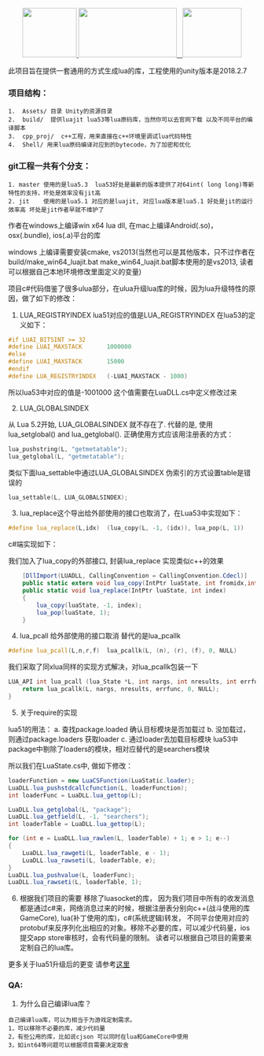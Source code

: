 <p align="center">
    <a href="https://www.lua.org/">
	    <img src="http://www.runoob.com/manual/lua53doc/logo.gif" width="110" height="100">
	</a>
	<a href="https://unity3d.com/cn/">
	    <img src="https://huailiang.github.io/img/unity.jpeg" width="200" height="100">
	</a>
    	<a href="https://huailiang.github.io/">
    	<img src="https://huailiang.github.io/img/avatar-Alex.jpg" width="120" height="100">
   	</a>
</p>

此项目旨在提供一套通用的方式生成lua的库，工程使用的unity版本是2018.2.7


### 项目结构：
```
1.  Assets/ 目录 Unity的资源目录
2.  build/  提供luajit lua53等lua原码库，当然你可以去官网下载 以及不同平台的编译脚本
3.  cpp_proj/  c++工程，用来直接在c++环境里调试lua代码特性 
4.  Shell/ 用来lua原码编译对应到的bytecode，为了加密和优化
```


### git工程一共有个分支：
```
1. master 使用的是lua5.3  lua53好处是最新的版本提供了对64int( long long)等新特性的支持，坏处是效率没有jit高
2. jit    使用的是lua5.1 对应的是luajit, 对应lua版本是lua5.1 好处是jit的运行效率高 坏处是jit作者早就不维护了
```


作者在windows上编译win x64 lua dll, 在mac上编译Android(.so)，osx(.bundle), ios(.a)平台的库

windows 上编译需要安装cmake, vs2013(当然也可以是其他版本，只不过作者在build/make_win64_luajit.bat make_win64_luajit.bat脚本使用的是vs2013, 读者可以根据自己本地环境修改里面定义的变量)


项目c#代码借鉴了很多ulua部分，在ulua升级lua库的时候，因为lua升级特性的原因，做了如下的修改：
1. LUA_REGISTRYINDEX  lua51对应的值是LUA_REGISTRYINDEX 在lua53的定义如下：
``` c++
#if LUAI_BITSINT >= 32
#define LUAI_MAXSTACK		1000000
#else
#define LUAI_MAXSTACK		15000
#endif
#define LUA_REGISTRYINDEX	(-LUAI_MAXSTACK - 1000)
```
所以lua53中对应的值是-1001000  这个值需要在LuaDLL.cs中定义修改过来

2. LUA_GLOBALSINDEX

从 Lua 5.2开始, LUA_GLOBALSINDEX 就不存在了. 代替的是, 使用lua_setglobal() and lua_getglobal(). 正确使用方式应该用注册表的方式：

```c++
lua_pushstring(L, "getmetatable");
lua_getglobal(L, "getmetatable"); 
```

类似下面lua_settable中通过LUA_GLOBALSINDEX 伪索引的方式设置table是错误的
```c++
lua_settable(L, LUA_GLOBALSINDEX);
```

3. lua_replace这个导出给外部使用的接口也取消了，在Lua53中实现如下：

```c++
#define lua_replace(L,idx)	(lua_copy(L, -1, (idx)), lua_pop(L, 1))
```

c#端实现如下：

我们加入了lua_copy的外部接口, 封装lua_replace 实现类似c++的效果

```csharp
    [DllImport(LUADLL, CallingConvention = CallingConvention.Cdecl)]
    public static extern void lua_copy(IntPtr luaState, int fromidx,int toidx);
    public static void lua_replace(IntPtr luaState, int index)
    {
        lua_copy(luaState, -1, index);
        lua_pop(luaState, 1);
    }
```

4. lua_pcall 给外部使用的接口取消 替代的是lua_pcallk

```c++
#define lua_pcall(L,n,r,f)	lua_pcallk(L, (n), (r), (f), 0, NULL)
```

我们采取了同xlua同样的实现方式解决，对lua_pcallk包装一下
```c++ 
LUA_API int lua_pcall (lua_State *L, int nargs, int nresults, int errfunc) {
	return lua_pcallk(L, nargs, nresults, errfunc, 0, NULL);
}
```

5. 关于require的实现

  lua51的用法：
 	a. 查找package.loaded 确认目标模块是否加载过
	b. 没加载过，则通过package.loaders 获取loader
	c. 通过loader去加载目标模块
  lua53中package中剔除了loaders的模块，相对应替代的是searchers模块

  所以我们在LuaState.cs中, 做如下修改：
```csharp
loaderFunction = new LuaCSFunction(LuaStatic.loader);
LuaDLL.lua_pushstdcallcfunction(L, loaderFunction);
int loaderFunc = LuaDLL.lua_gettop(L);

LuaDLL.lua_getglobal(L, "package");
LuaDLL.lua_getfield(L, -1, "searchers");
int loaderTable = LuaDLL.lua_gettop(L);

for (int e = LuaDLL.lua_rawlen(L, loaderTable) + 1; e > 1; e--)
{
    LuaDLL.lua_rawgeti(L, loaderTable, e - 1);
    LuaDLL.lua_rawseti(L, loaderTable, e);
}
LuaDLL.lua_pushvalue(L, loaderFunc);
LuaDLL.lua_rawseti(L, loaderTable, 1);
```


6. 根据我们项目的需要 移除了luasocket的库， 因为我们项目中所有的收发消息都是通过c#来，网络消息过来的时候，根据注册表分别向c++(战斗使用的库GameCore), lua(补丁使用的库)，c#(系统逻辑)转发， 不同平台使用对应的protobuf来反序列化出相应的对象。移除不必要的库，可以减少代码量，ios提交app store审核时，会有代码量的限制。 读者可以根据自己项目的需要来定制自己的lua库。


更多关于lua51升级后的更变 请参考[这里](/doc/luachanges.md)
### QA:

1. 为什么自己编译lua库？

```
自己编译lua库，可以为相当于为游戏定制需求。
1，可以移除不必要的库，减少代码量 
2，有些公用的库，比如说cjson 可以同时在lua和GameCore中使用
3，如int64等问题可以根据项目需要决定取舍
```

